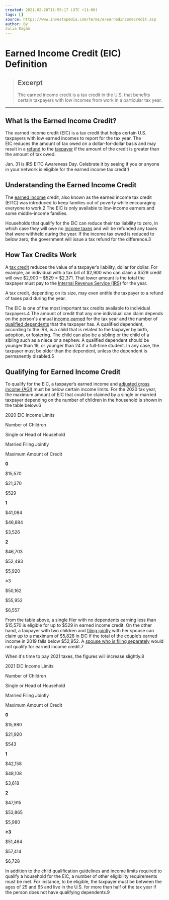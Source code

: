 ```yaml
---
created: 2021-02-28T11:55:17 (UTC +11:00)
tags: []
source: https://www.investopedia.com/terms/e/earnedincomecredit.asp
author: By
Julia Kagan
---
```


# Earned Income Credit (EIC) Definition

> ## Excerpt
> The earned income credit is a tax credit in the U.S. that benefits certain taxpayers with low incomes from work in a particular tax year.

---
## What Is the Earned Income Credit?

The earned income credit (EIC) is a tax credit that helps certain U.S. taxpayers with low earned incomes to report for the tax year. The EIC reduces the amount of tax owed on a dollar-for-dollar basis and may result in a [refund](https://www.investopedia.com/terms/r/refund.asp) to the [taxpayer](https://www.investopedia.com/terms/t/taxpayer.asp) if the amount of the credit is greater than the amount of tax owed.

Jan. 31 is IRS EITC Awareness Day. Celebrate it by seeing if you or anyone in your network is eligible for the earned income tax credit.1

## Understanding the Earned Income Credit

The [earned income](https://www.investopedia.com/ask/answers/011915/what-difference-between-gross-income-and-earned-income.asp) credit, also known as the earned income tax credit (EITC) was introduced to keep families out of poverty while encouraging everyone to work.2 The EIC is only available to low-income earners and some middle-income families.

Households that qualify for the EIC can reduce their tax liability to zero, in which case they will owe no [income taxes](https://www.investopedia.com/terms/i/incometax.asp) and will be refunded any taxes that were withheld during the year. If the income tax owed is reduced to below zero, the government will issue a tax refund for the difference.3

## How Tax Credits Work

A [tax credit](https://www.investopedia.com/terms/t/taxcredit.asp) reduces the value of a taxpayer’s liability, dollar for dollar. For example, an individual with a tax bill of $2,900 who can claim a $529 credit will owe $2,900 – $529 = $2,371. That lower amount is the total the taxpayer must pay to the [Internal Revenue Service (IRS)](https://www.investopedia.com/terms/i/irs.asp) for the year.

A tax credit, depending on its size, may even entitle the taxpayer to a refund of taxes paid during the year.

The EIC is one of the most important tax credits available to individual taxpayers.4 The amount of credit that any one individual can claim depends on the person's annual [income earned](https://www.investopedia.com/terms/e/earnedincome.asp) for the tax year and the number of [qualified dependents](https://www.investopedia.com/terms/d/dependent.asp) that the taxpayer has. A qualified dependent, according to the IRS, is a child that is related to the taxpayer by birth, adoption, or fostering. The child can also be a sibling or the child of a sibling such as a niece or a nephew. A qualified dependent should be younger than 19, or younger than 24 if a full-time student. In any case, the taxpayer must be older than the dependent, unless the dependent is permanently disabled.5

## Qualifying for Earned Income Credit

To qualify for the EIC, a taxpayer’s earned income and [adjusted gross income (AGI)](https://www.investopedia.com/terms/a/agi.asp) must be below certain income limits. For the 2020 tax year, the maximum amount of EIC that could be claimed by a single or married taxpayer depending on the number of children in the household is shown in the table below:6

2020 EIC Income Limits

Number of Children

Single or Head of Household

Married Filing Jointly

Maximum Amount of Credit

**0**

$15,570

$21,370

$529

**1**

$41,094

$46,884

$3,526

**2**

$46,703

$52,493

$5,920

≥3

$50,162

$55,952

$6,557

From the table above, a single filer with no dependents earning less than $15,570 is eligible for up to $529 in earned income credit. On the other hand, a taxpayer with two children and [filing jointly](https://www.investopedia.com/terms/m/mfj.asp) with her spouse can claim up to a maximum of $5,828 in EIC if the total of the couple’s earned income in 2019 falls below $52,952. A [spouse who is filing separately](https://www.investopedia.com/terms/m/mfs.asp) would not qualify for earned income credit.7

When it's time to pay 2021 taxes, the figures will increase slightly.8

2021 EIC Income Limits

Number of Children

Single or Head of Household

Married Filing Jointly

Maximum Amount of Credit

**0**

$15,980

$21,920

$543

**1**

$42,158

$48,108

$3,618

**2**

$47,915

$53,865 

$5,980

**≥3**

$51,464

$57,414

$6,728

In addition to the child qualification guidelines and income limits required to qualify a household for the EIC, a number of other eligibility requirements must be met. For instance, to be eligible, the taxpayer must be between the ages of 25 and 65 and live in the U.S. for more than half of the tax year if the person does not have qualifying dependents.9
